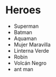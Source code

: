 # Heroes

* Superman
* Batman
* Aquaman
* Mujer Maravilla
* Linterna Verde
* Robin
* Volcán Negro
* ant man

